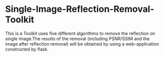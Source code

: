 # Single-Image-Reflection-Removal-Toolkit
This is a Toolkit uses five different algorithms to remove the reflection on single image.The results of the removal (including PSNR/SSIM and the image after reflection removal) will be obtained by using a web-application constructed by flask.
